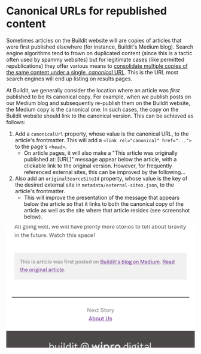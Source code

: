 # Canonical URLs for republished content

Sometimes articles on the Buildit website will are copies of articles that were first published elsewhere (for instance, Buildit's Medium blog). Search engine algorithms tend to frown on duplicated content (since this is a tactic often used by spammy websites) but for legitimate cases (like permitted republications) they offer various means to [consolidate multiple copies of the same content under a single, _canonical_ URL](https://support.google.com/webmasters/answer/139066?hl=en). This is the URL most search engines will end up listing on results pages.

At Buildit, we generally consider the location where an article was _first_ published to be its canonical copy. For example, when we publish posts on our Medium blog and subsequently re-publish them on the Buildit website, the Medium copy is the canonical one. In such cases, the copy on the Buildit website should link to the canonical version. This can be achieved as follows:

1. Add a `canonicalUrl` property, whose value is the canonical URL, to the article's frontmatter. This will add a `<link rel="canonical" href="...">` to the page's `<head>`.
    * On article pages, it will also make a "This article was originally published at: [URL]" message appear below the article, with a clickable link to the original version. However, for frequently referenced external sites, this can be improved by the following...
1. Also add an `originalSourceSiteId` property, whose value is the key of the desired external site in `metadata/external-sites.json`, to the article's frontmatter.
    * This will improve the presentation of the message that appears below the article so that it links to both the canonical copy of the article as well as the site where that article resides (see screenshot below).

![Screenshot of the original article message that appears below re-published articles](./original-article-message.png)